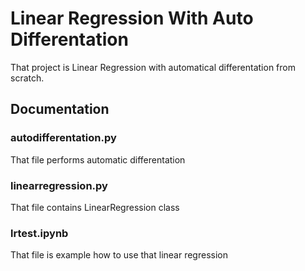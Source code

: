 
# Linear Regression With Auto Differentation

That project is Linear Regression with automatical differentation from scratch.


## Documentation

### autodifferentation.py
That file performs automatic differentation

### linearregression.py
That file contains LinearRegression class

### lrtest.ipynb
That file is example how to use that linear regression

